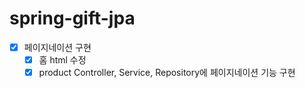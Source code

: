 # spring-gift-jpa

- [x] 페이지네이션 구현
    - [x] 홈 html 수정
    - [x] product Controller, Service, Repository에 페이지네이션 기능 구현